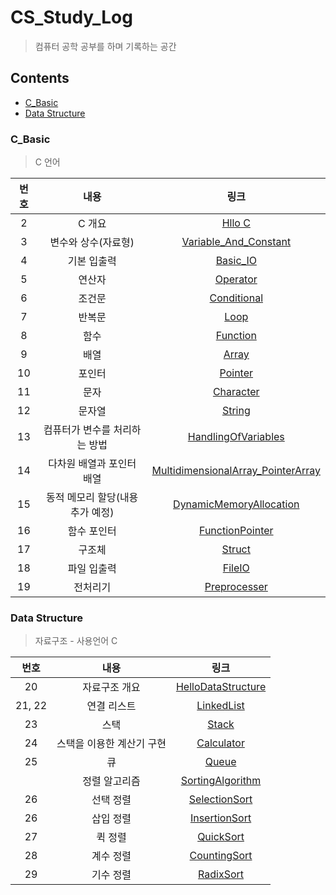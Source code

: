 # CS_Study_Log

> 컴퓨터 공학 공부를 하며 기록하는 공간

## Contents

- [C_Basic](#C_Basic)
- [Data Structure](#Data-Structure)



### C_Basic

> C 언어

| 번호 |             내용              |                             링크                             |
| :--: | :---------------------------: | :----------------------------------------------------------: |
| 2 |       C 개요       |                    [Hllo C](/C_Basic/Hello_C)                    |
| 3 |      변수와 상수(자료형)      |      [Variable_And_Constant](/C_Basic/Variable_And_Constant)      |
| 4 |          기본 입출력          |                   [Basic_IO](/C_Basic/Basic_IO)                   |
| 5 |            연산자             |                   [Operator](/C_Basic/Operator)                   |
| 6 |            조건문             |               [Conditional](/C_Basic/Conditional)         |
| 7 |            반복문             |                       [Loop](/C_Basic/Loop)                       |
| 8 |             함수              |                   [Function](/C_Basic/Function)                   |
| 9 |             배열              |                      [Array](/C_Basic/Array)                      |
| 10 |            포인터             |                    [Pointer](/C_Basic/Pointer)                    |
| 11 |             문자              |                  [Character](/C_Basic/Character)                  |
| 12 |            문자열             |                     [String](/C_Basic/String)                     |
| 13 | 컴퓨터가 변수를 처리하는 방법 |        [HandlingOfVariables](/C_Basic/HandlingOfVariables)        |
| 14 |   다차원 배열과 포인터 배열   | [MultidimensionalArray_PointerArray](/C_Basic/MultidimensionalArray_PointerArray) |
| 15 | 동적 메모리 할당(내용 추가 예정) | [DynamicMemoryAllocation](/C_Basic/DynamicMemoryAllocation) |
| 16 | 함수 포인터 | [FunctionPointer](/C_Basic/FunctionPointer) |
| 17 | 구조체 | [Struct](/C_Basic/Struct) |
| 18 | 파일 입출력 | [FileIO](/C_Basic/FileIO) |
| 19 | 전처리기 | [Preprocesser](/C_Basic/Preprocesser) |



### Data Structure

> 자료구조 - 사용언어 C

|  번호  |           내용            |                             링크                             |
| :----: | :-----------------------: | :----------------------------------------------------------: |
|   20   |       자료구조 개요       |   [HelloDataStructure](/DataStructure/HelloDataStructure)    |
| 21, 22 |        연결 리스트        |           [LinkedList](/DataStructure/LinkedList)            |
|   23   |           스택            |                [Stack](/DataStructure/Stack)                 |
|   24   | 스택을 이용한 계산기 구현 |           [Calculator](/DataStructure/Calculator)            |
|   25   |            큐             |                [Queue](/DataStructure/Queue)                 |
|        |       정렬 알고리즘       |     [SortingAlgorithm](/DataStructure/SortingAlgorithm)      |
|   26   |         선택 정렬         | [SelectionSort](/DataStructure/SortingAlgorithm#선택-정렬Selection-Sort) |
|   26   |         삽입 정렬         | [InsertionSort](/DataStructure/SortingAlgorithm#삽입-정렬Insertion-sort) |
|   27   |          퀵 정렬          | [QuickSort](/DataStructure/SortingAlgorithm#퀵-정렬Quick-sort) |
|   28   |         계수 정렬         | [CountingSort](/DataStructure/SortingAlgorithm#계수-정렬Counting-sort) |
|   29   |         기수 정렬         | [RadixSort](/DataStructure/SortingAlgorithm#기수-정렬Radix-sort) |



